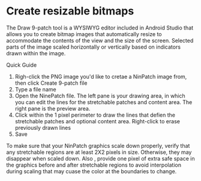 # Create resizable bitmaps

The Draw 9-patch tool is a WYSIWYG editor included in Android Studio that allows you to create bitmap images that automatically resize to accommodate the contents of the view and the size of the screen. Selected parts of the image scaled horizontally or vertically based on indicators drawn within the image. 

Quick Guide
1. Righ-click the PNG image you'd like to cretae a NinPatch image from, then click Create 9-patch file
2. Type a file name
3. Open the NinePatch file. The left pane is your drawing area, in which you can edit the lines for the stretchable patches and content area. The right pane is the preview area. 
4. Click within the 1 pixel perimeter to draw the lines that defien the stretchable patches and optional content area. Right-click to erase previously drawn lines
5. Save

To make sure that your NinPatch graphics scale down properly, verify that any stretchable regions are at least 2X2 pixels in size. Otherwise, they may disappear when scaled down. Also , provide one pixel of extra safe space in the graphics before and after stretchable regions to avoid interpolation during scaling that may cuase the color at the boundaries to change. 

